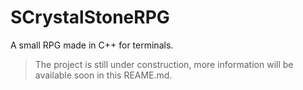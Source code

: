 # SCrystalStoneRPG

A small RPG made in C++ for terminals.

> The project is still under construction, more information will be available soon in this REAME.md.
